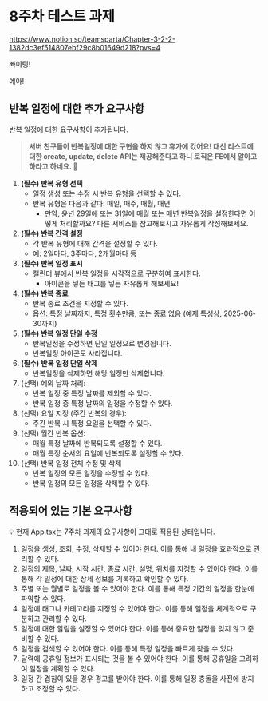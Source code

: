 # 8주차 테스트 과제

https://www.notion.so/teamsparta/Chapter-3-2-2-1382dc3ef514807ebf29c8b01649d218?pvs=4

빠이팅!

예아!

## 반복 일정에 대한 추가 요구사항

반복 일정에 대한 요구사항이 추가됩니다.

> **서버 친구들이 반복일정에 대한 구현을 하지 않고 휴가에 갔어요! 
대신 리스트에 대한 create, update, delete API는 제공해준다고 하니 로직은 FE에서 알아고 하라고 하네요. 🤬**
>

1. **(필수) 반복 유형 선택**
    - 일정 생성 또는 수정 시 반복 유형을 선택할 수 있다.
    - 반복 유형은 다음과 같다: 매일, 매주, 매월, 매년
        - 만약, 윤년 29일에 또는 31일에 매월 또는 매년 반복일정을 설정한다면 어떻게 처리할까요? 다른 서비스를 참고해보시고 자유롭게 작성해보세요.
2. **(필수) 반복 간격 설정**
    - 각 반복 유형에 대해 간격을 설정할 수 있다.
    - 예: 2일마다, 3주마다, 2개월마다 등
3. **(필수) 반복 일정 표시**
    - 캘린더 뷰에서 반복 일정을 시각적으로 구분하여 표시한다.
        - 아이콘을 넣든 태그를 넣든 자유롭게 해보세요!
4. **(필수) 반복 종료**
    - 반복 종료 조건을 지정할 수 있다.
    - 옵션: 특정 날짜까지, 특정 횟수만큼, 또는 종료 없음 (예제 특성상, 2025-06-30까지)
5. **(필수) 반복 일정 단일 수정**
    - 반복일정을 수정하면 단일 일정으로 변경됩니다.
    - 반복일정 아이콘도 사라집니다.
6. **(필수)**  **반복 일정 단일 삭제**
    - 반복일정을 삭제하면 해당 일정만 삭제합니다.
7. (선택) 예외 날짜 처리:
    - 반복 일정 중 특정 날짜를 제외할 수 있다.
    - 반복 일정 중 특정 날짜의 일정을 수정할 수 있다.
8. (선택) 요일 지정 (주간 반복의 경우):
    - 주간 반복 시 특정 요일을 선택할 수 있다.
9. (선택) 월간 반복 옵션:
    - 매월 특정 날짜에 반복되도록 설정할 수 있다.
    - 매월 특정 순서의 요일에 반복되도록 설정할 수 있다.
10. (선택) 반복 일정 전체 수정 및 삭제
    - 반복 일정의 모든 일정을 수정할 수 있다.
    - 반복 일정의 모든 일정을 삭제할 수 있다.

## 적용되어 있는 기본 요구사항

<aside>
💡 현재 App.tsx는 7주차 과제의 요구사항이 그대로 적용된 상태입니다.

</aside>

1. 일정을 생성, 조회, 수정, 삭제할 수 있어야 한다. 이를 통해 내 일정을 효과적으로 관리할 수 있다.
2. 일정의 제목, 날짜, 시작 시간, 종료 시간, 설명, 위치를 지정할 수 있어야 한다. 이를 통해 각 일정에 대한 상세 정보를 기록하고 확인할 수 있다.
3. 주별 또는 월별로 일정을 볼 수 있어야 한다. 이를 통해 특정 기간의 일정을 한눈에 파악할 수 있다.
4. 일정에 태그나 카테고리를 지정할 수 있어야 한다. 이를 통해 일정을 체계적으로 구분하고 관리할 수 있다.
5. 일정에 대한 알림을 설정할 수 있어야 한다. 이를 통해 중요한 일정을 잊지 않고 준비할 수 있다.
6. 일정을 검색할 수 있어야 한다. 이를 통해 특정 일정을 빠르게 찾을 수 있다.
7. 달력에 공휴일 정보가 표시되는 것을 볼 수 있어야 한다. 이를 통해 공휴일을 고려하여 일정을 계획할 수 있다.
8. 일정 간 겹침이 있을 경우 경고를 받아야 한다. 이를 통해 일정 충돌을 사전에 방지하고 조정할 수 있다.